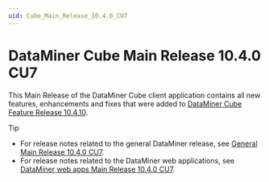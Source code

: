 ```yaml
---
uid: Cube_Main_Release_10.4.0_CU7
---
```


# DataMiner Cube Main Release 10.4.0 CU7

This Main Release of the DataMiner Cube client application contains all new features, enhancements and fixes that were added to [DataMiner Cube Feature Release 10.4.10](xref:Cube_Feature_Release_10.4.10).

> [!TIP]
>
> - For release notes related to the general DataMiner release, see [General Main Release 10.4.0 CU7](xref:General_Main_Release_10.4.0_CU7).
> - For release notes related to the DataMiner web applications, see [DataMiner web apps Main Release 10.4.0 CU7](xref:Web_apps_Main_Release_10.4.0_CU7).
